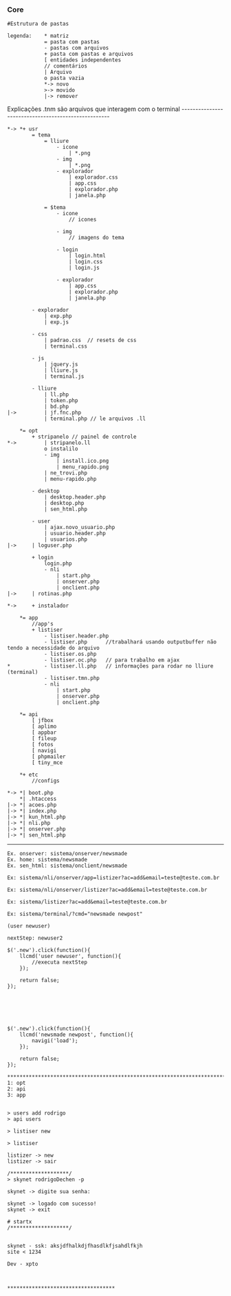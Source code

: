 ### Core 
	#Estrutura de pastas
		
	legenda:	* matriz
				= pasta com pastas
				- pastas com arquivos
				+ pasta com pastas e arquivos
				[ entidades independentes
				// comentários
				| Arquivo
				o pasta vazia
				*-> novo
				>-> movido
				|-> remover
				
	
Explicações
.tnm são arquivos que interagem com o terminal
		----------------------------------------------------

    *->	*+ usr
			= tema
				= lliure
					- icone
						| *.png
					- img
						| *.png
					- explorador
						| explorador.css
						| app.css
						| explorador.php
						| janela.php
					
				= $tema		
					- icone
						// icones
						
					- img
						// imagens do tema
						
					- login
						| login.html
						| login.css
						| login.js
						
					- explorador
						| app.css
						| explorador.php
						| janela.php
				
			- explorador
				| exp.php
				| exp.js
				
			- css
				| padrao.css  // resets de css
				| terminal.css
				
			- js
				| jquery.js
				| lliure.js
				| terminal.js
				
			- lliure
				| ll.php
				| token.php
				| bd.php
    |-> 		| jf.fnc.php
				| terminal.php // le arquivos .ll 	
				
		*= opt
			+ stripanelo // painel de controle
    *->			| stripanelo.ll
				o instalilo
				- img
					| install.ico.png
					| menu_rapido.png
				| ne_trovi.php
				| menu-rapido.php
					
			- desktop
				| desktop.header.php
				| desktop.php
				| sen_html.php				
				
			- user
				| ajax.novo_usuario.php
				| usuario.header.php
				| usuarios.php
    |->		| loguser.php

			+ login	
				login.php 			
				- nli
					| start.php
					| onserver.php
					| onclient.php
    |->		| rotinas.php
			
    *->		+ instalador
				
		*= app
			//app's
			+ listiser
				- listiser.header.php
				- listiser.php		//trabalhará usando outputbuffer não tendo a necessidade do arquivo 
				- listiser.os.php
				- listiser.oc.php	// para trabalho em ajax
    *			- listiser.ll.php	// informações para rodar no lliure (terminal)
				- listiser.tmn.php
				- nli
					| start.php
					| onserver.php
					| onclient.php
					
		*= api
			[ jfbox
			[ aplimo
			[ appbar
		  	[ fileup
			[ fotos
			[ navigi
			[ phpmailer
			[ tiny_mce
			
		*+ etc
			//configs
			
    *->	*| boot.php
		*| .htaccess
    |->	*| acoes.php
    |->	*| index.php
    |->	*| kun_html.php
    |->	*| nli.php
    |->	*| onserver.php
    |->	*| sen_html.php

-----------------------------------------
	
	Ex. onserver: sistema/onserver/newsmade
	Ex. home: sistema/newsmade
	Ex. sen_html: sistema/onclient/newsmade
	
	Ex: sistema/nli/onserver/app=listizer?ac=add&email=teste@teste.com.br
	
	Ex: sistema/nli/onserver/listizer?ac=add&email=teste@teste.com.br
	
	Ex: sistema/listizer?ac=add&email=teste@teste.com.br
	
	Ex: sistema/terminal/?cmd="newsmade newpost"
	
	
<?php
	if( llcmd('newsmade newpost') ){
		echo 'post criado';
	}
?>
	
	
	(user newuser)
	
	nextStep: newuser2
	
	$('.new').click(function(){
		llcmd('user newuser', function(){
			//executa nextStep
		});
		
		return false;
	});
	
	
	
	
	
	
	$('.new').click(function(){
		llcmd('newsmade newpost', function(){
			navigi('load');
		});
		
		return false;
	});
		
	**********************************************************************************
	1: opt
	2: api
	3: app
	
	
	> users add rodrigo
	> api users 
	
	> listiser new 
	
	> listiser
	
	listizer -> new 
	listizer -> sair
	
	/*******************/
	> skynet rodrigoDechen -p 
	
	skynet -> digite sua senha: 
	
	skynet -> logado com sucesso!
	skynet -> exit
	
	# startx
	/*******************/
	
	
	skynet - ssk: aksjdfhalkdjfhasdlkfjsahdlfkjh
	site < 1234
	
	Dev - xpto
	
	
	
	***********************************